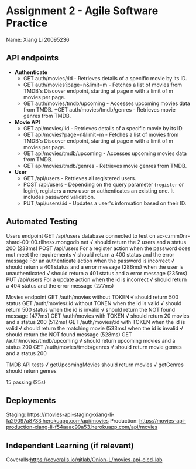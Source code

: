 # Assignment 2 - Agile Software Practice

Name: Xiang Li 20095236

## API endpoints

+ __Authenticate__
  + GET auth/movies/:id - Retrieves details of a specific movie by its ID.
  + GET auth/movies?page=n&limit=m - Fetches a list of movies from TMDB's Discover endpoint, starting at page n with a limit of m movies per page.
  + GET auth/movies/tmdb/upcoming - Accesses upcoming movies data from TMDB.
  +GET auth/movies/tmdb/genres - Retrieves movie genres from TMDB.
+ __Movie API__
  + GET api/movies/:id - Retrieves details of a specific movie by its ID.
  + GET api/movies?page=n&limit=m - Fetches a list of movies from TMDB's Discover endpoint, starting at page n with a limit of m movies per page.
  + GET api/movies/tmdb/upcoming - Accesses upcoming movies data from TMDB.
  + GET api/movies/tmdb/genres - Retrieves movie genres from TMDB.
+ __User__
  + GET /api/users - Retrieves all registered users.
  + POST /api/users - Depending on the query parameter (`register` or login), registers a new user or authenticates an existing one. It includes password validation.
  + PUT /api/users/:id - Updates a user's information based on their ID.

## Automated Testing

  Users endpoint
    GET /api/users
database connected to test on ac-czmm0nr-shard-00-00.rllhesx.mongodb.net
      √ should return the 2 users and a status 200 (238ms)
    POST /api/users
      For a register action
        when the password does mot meet the requirements
          √ should return a 400 status and the error message
      For an authenticate action
        when the password is incorrect
          √ should return a 401 status and a error message (286ms)
        when the user is unauthenticated
          √ should return a 401 status and a error message (235ms)
    PUT /api/users
      For a update action
        when the id is incorrect
          √ should return a 404 status and the error message (277ms)

  Movies endpoint
    GET /auth/movies without TOKEN
      √ should return 500 status
    GET /auth/movies/:id without TOKEN
      when the id is valid
        √ should return 500 status
      when the id is invalid
        √ should return the NOT found message (477ms)
    GET /auth/movies with TOKEN
      √ should return 20 movies and a status 200 (512ms)
    GET /auth/movies/:id with TOKEN
      when the id is valid
        √ should return the matching movie (533ms)
      when the id is invalid
        √ should return the NOT found message (528ms)
    GET /auth/movies/tmdb/upcoming
      √ should return upcoming movies and a status 200
    GET /auth/movies/tmdb/genres
      √ should return movie genres and a status 200

  TMDB API tests
    √ getUpcomingMovies should return movies
    √ getGenres should return genres


  15 passing (25s)

## Deployments

Staging: <https://movies-api-staging-xiang-li-fa29097a8733.herokuapp.com/api/movies>
Production: <https://movies-api-production-xiang-li-f54aaac99a53.herokuapp.com/api/movies>

## Independent Learning (if relevant)

Coveralls:<https://coveralls.io/gitlab/Onion-L/movies-api-cicd-lab>
